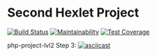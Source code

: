 # Second Hexlet Project
[![Build Status](https://travis-ci.org/trencher/php-project-lvl2.svg?branch=master)](https://travis-ci.org/trencher/php-project-lvl2) [![Maintainability](https://api.codeclimate.com/v1/badges/2abf5a68962d334dbefd/maintainability)](https://codeclimate.com/github/trencher/php-project-lvl2/maintainability) [![Test Coverage](https://api.codeclimate.com/v1/badges/2abf5a68962d334dbefd/test_coverage)](https://codeclimate.com/github/trencher/php-project-lvl2/test_coverage)

php-project-lvl2
Step 3:
[![asciicast](https://asciinema.org/a/JSr6QKECFO6mcQRKZCZodtM10.png)](https://asciinema.org/a/JSr6QKECFO6mcQRKZCZodtM10)

